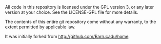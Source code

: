 All code in this repository is licensed under the GPL version 3, or
any later version at your choice. See the LICENSE-GPL file for more
details.

The contents of this entire git repository come without any warranty,
to the extent permitted by applicable law.

It was initially forked from http://github.com/Barrucadu/home.